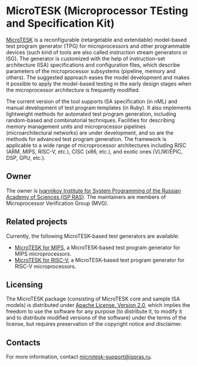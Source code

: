 # MicroTESK (Microprocessor TEsting and Specification Kit)

[MicroTESK](http://microtesk.org) is a reconfigurable (retargetable and extendable) model-based test
program generator (TPG) for microprocessors and other programmable devices (such kind of tools are
also called instruction stream generators or ISG). The generator is customized with the help of
instruction-set architecture (ISA) specifications and configuration files, which describe parameters
of the microprocessor subsystems (pipeline, memory and others). The suggested approach eases the
model development and makes it possible to apply the model-based testing in the early design stages
when the microprocessor architecture is frequently modified.

The current version of the tool supports ISA specification (in nML) and manual development of test
program templates (in Ruby). It also implements lightweight methods for automated test program
generation, including random-based and combinatorial techniques. Facilities for describing memory
management units and microprocessor pipelines (microarchitectural networks) are under development,
and so are the methods for advanced test program generation. The framework is applicable to a wide
range of microprocessor architectures including RISC (ARM, MIPS, RISC-V, etc.), CISC (x86, etc.),
and exotic ones (VLIW/EPIC, DSP, GPU, etc.).

## Owner

The owner is [Ivannikov Institute for System Programming of the Russian Academy of Sciences (ISP RAS)](https://ispras.ru/en).
The maintainers are members of Microprocessor Verification Group (MVG).

## Related projects

Currently, the following MicroTESK-based test generators are available:

- [MicroTESK for MIPS](https://forge.ispras.ru/projects/microtesk-mips64),
a MicroTESK-based test program generator for MIPS microprocessors.
- [MicroTESK for RISC-V](https://forge.ispras.ru/projects/microtesk-riscv),
a MicroTESK-based test program generator for RISC-V microprocessors.

## Licensing

The MicroTESK package (consisting of MicroTESK core and sample ISA models) is distributed under
[Apache License, Version 2.0](https://www.apache.org/licenses/LICENSE-2.0), which implies the
freedom to use the software for any purpose (to distribute it, to modify it and to distribute
modified versions of the software) under the terms of the license, but requires preservation of
the copyright notice and disclaimer.

## Contacts

For more information, contact [microtesk-support@ispras.ru](mailto:microtesk-support@ispras.ru).
